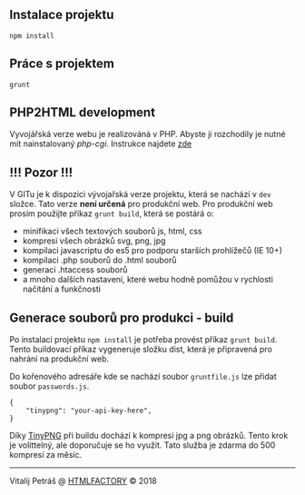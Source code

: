 ## Instalace projektu

```npm install```

## Práce s projektem

```grunt```

## PHP2HTML development
Vyvojářská verze webu je realizováná v PHP. Abyste ji rozchodily je nutné mít nainstalovaný *php-cgi*. Instrukce najdete [zde](https://github.com/bezoerb/grunt-php2html)

## !!! Pozor !!!
V GITu je k dispozici vývojařská verze projektu, která se nachází v `dev` složce. Tato verze **není určená** pro produkční web. Pro produkční web prosím použijte příkaz `grunt build`, která se postárá o:
- minifikaci všech textových souborů js, html, css
- kompresi všech obrázků svg, png, jpg
- kompilaci javascriptu do es5 pro podporu starších prohlížečů (IE 10+)
- kompilaci .php souborů do .html souborů
- generaci .htaccess souborů
- a mnoho dalších nastavení, které webu hodně pomůžou v rychlosti načítání a funkčnosti


## Generace souborů pro produkci - **build**
Po instalaci projektu `npm install` je potřeba provést příkaz `grunt build`. Tento buildovací příkaz vygeneruje složku dist, která je připravená pro nahrání na produkční web.

Do kořenového adresáře kde se nachází soubor `gruntfile.js` lze přidat soubor `passwords.js`. 

```
{
  	"tinypng": "your-api-key-here",
}
```

Díky [TinyPNG](https://tinypng.com/) při buildu dochází k kompresi jpg a png obrázků. Tento krok je volittelný, ale doporučuje se ho využit. Tato služba je zdarma do 500 kompresí za měsíc.

---

Vitalij Petráš @ [HTMLFACTORY](http://www.html-factory.cz/) © 2018
